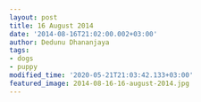 ```yaml
---
layout: post
title: 16 August 2014
date: '2014-08-16T21:02:00.002+03:00'
author: Dedunu Dhananjaya
tags:
- dogs
- puppy
modified_time: '2020-05-21T21:03:42.133+03:00'
featured_image: 2014-08-16-16-august-2014.jpg
---
```

